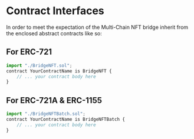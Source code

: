 # Contract Interfaces

In order to meet the expectation of the Multi-Chain NFT bridge inherit from the enclosed abstract contracts like so:

## For ERC-721

```js
import "./BridgeNFT.sol";
contract YourContractName is BridgeNFT {
    // ... your contract body here
}

```

## For ERC-721A & ERC-1155

```js
import "./BridgeNFTBatch.sol";
contract YourContractName is BridgeNFTBatch {
    // ... your contract body here
}

```